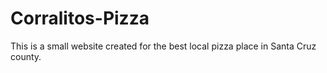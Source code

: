 # Corralitos-Pizza
This is a small website created for the best local pizza place in Santa Cruz county.
